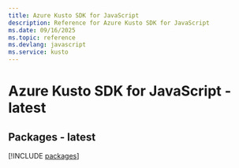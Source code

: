 ```yaml
---
title: Azure Kusto SDK for JavaScript
description: Reference for Azure Kusto SDK for JavaScript
ms.date: 09/16/2025
ms.topic: reference
ms.devlang: javascript
ms.service: kusto
---
```

# Azure Kusto SDK for JavaScript - latest
## Packages - latest
[!INCLUDE [packages](kusto-index.md)]